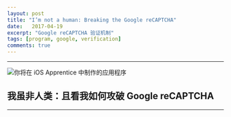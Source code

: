 ```yaml
---
layout: post
title: "I’m not a human: Breaking the Google reCAPTCHA"
date:   2017-04-19
excerpt: "Google reCAPTCHA 验证机制"
tags: [program, google, verification]
comments: true
---
```


---


<div align="left"><img alt="你将在 iOS Apprentice 中制作的应用程序" src="http://i.imgur.com/AwL2UfX.png"/><h2>我虽非人类：且看我如何攻破 Google reCAPTCHA</h2></div>

---

